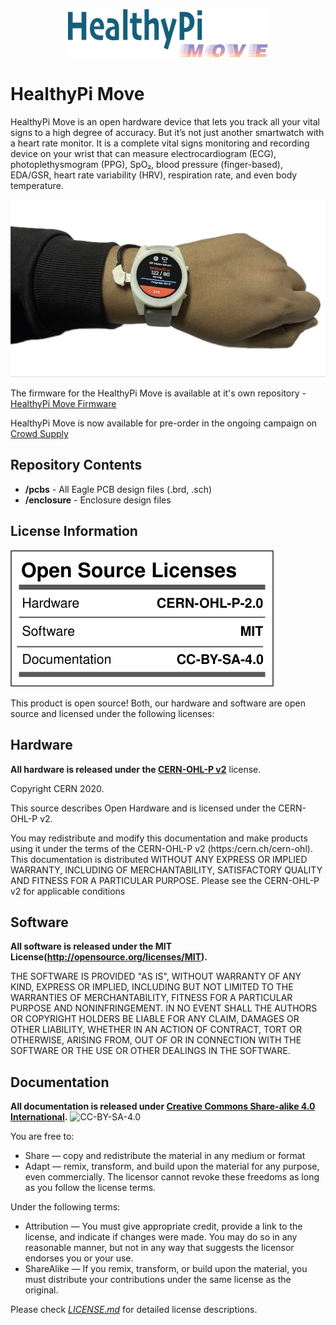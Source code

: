 <div align="center">
  
![HealthyPi Move Logo](/docs/images/healthypi_move_logo.png)

</div>

# HealthyPi Move

HealthyPi Move is an open hardware device that lets you track all your vital signs to a high degree of accuracy. But it’s not just another smartwatch with a heart rate monitor. It is a complete vital signs monitoring and recording device on your wrist that can measure electrocardiogram (ECG), photoplethysmogram (PPG), SpO₂, blood pressure (finger-based), EDA/GSR, heart rate variability (HRV), respiration rate, and even body temperature.

![HealthyPi Move](/docs/images/healthypi-move-hand.jpg)

The firmware for the HealthyPi Move is available at it's own repository - [HealthyPi Move Firmware](https://github.com/Protocentral/healthypi-move-fw)

HealthyPi Move is now available for pre-order in the ongoing campaign on [Crowd Supply](https://www.crowdsupply.com/protocentral/healthypi-move)

## Repository Contents

* **/pcbs** - All Eagle PCB design files (.brd, .sch)
* **/enclosure** - Enclosure design files

## License Information

![License](license_mark.svg)

This product is open source! Both, our hardware and software are open source and licensed under the following licenses:

Hardware
---------

**All hardware is released under the [CERN-OHL-P v2](https://ohwr.org/cern_ohl_p_v2.txt)** license.

Copyright CERN 2020.

This source describes Open Hardware and is licensed under the CERN-OHL-P v2.

You may redistribute and modify this documentation and make products
using it under the terms of the CERN-OHL-P v2 (https:/cern.ch/cern-ohl).
This documentation is distributed WITHOUT ANY EXPRESS OR IMPLIED
WARRANTY, INCLUDING OF MERCHANTABILITY, SATISFACTORY QUALITY
AND FITNESS FOR A PARTICULAR PURPOSE. Please see the CERN-OHL-P v2
for applicable conditions

Software
--------

**All software is released under the MIT License(http://opensource.org/licenses/MIT).**

THE SOFTWARE IS PROVIDED "AS IS", WITHOUT WARRANTY OF ANY KIND, EXPRESS OR IMPLIED, INCLUDING BUT NOT LIMITED TO THE WARRANTIES OF MERCHANTABILITY, FITNESS FOR A PARTICULAR PURPOSE AND NONINFRINGEMENT. IN NO EVENT SHALL THE AUTHORS OR COPYRIGHT HOLDERS BE LIABLE FOR ANY CLAIM, DAMAGES OR OTHER LIABILITY, WHETHER IN AN ACTION OF CONTRACT, TORT OR OTHERWISE, ARISING FROM, OUT OF OR IN CONNECTION WITH THE SOFTWARE OR THE USE OR OTHER DEALINGS IN THE SOFTWARE.

Documentation
-------------
**All documentation is released under [Creative Commons Share-alike 4.0 International](http://creativecommons.org/licenses/by-sa/4.0/).**
![CC-BY-SA-4.0](https://i.creativecommons.org/l/by-sa/4.0/88x31.png)

You are free to:

* Share — copy and redistribute the material in any medium or format
* Adapt — remix, transform, and build upon the material for any purpose, even commercially.
The licensor cannot revoke these freedoms as long as you follow the license terms.

Under the following terms:

* Attribution — You must give appropriate credit, provide a link to the license, and indicate if changes were made. You may do so in any reasonable manner, but not in any way that suggests the licensor endorses you or your use.
* ShareAlike — If you remix, transform, or build upon the material, you must distribute your contributions under the same license as the original.

Please check [*LICENSE.md*](LICENSE.md) for detailed license descriptions.